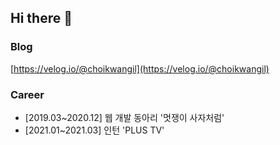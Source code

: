 ## Hi there 👋

### Blog
[https://velog.io/@choikwangil](https://velog.io/@choikwangil)

### Career
- [2019.03~2020.12] 웹 개발 동아리 '멋쟁이 사자처럼'
- [2021.01~2021.03] 인턴 'PLUS TV'
